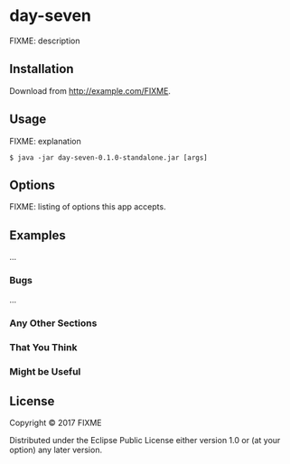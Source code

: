 # day-seven

FIXME: description

## Installation

Download from http://example.com/FIXME.

## Usage

FIXME: explanation

    $ java -jar day-seven-0.1.0-standalone.jar [args]

## Options

FIXME: listing of options this app accepts.

## Examples

...

### Bugs

...

### Any Other Sections
### That You Think
### Might be Useful

## License

Copyright © 2017 FIXME

Distributed under the Eclipse Public License either version 1.0 or (at
your option) any later version.
